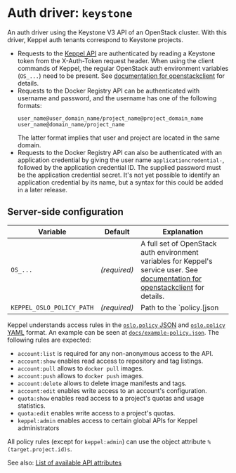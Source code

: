 # Auth driver: `keystone`

An auth driver using the Keystone V3 API of an OpenStack cluster. With this driver, Keppel auth tenants correspond to
Keystone projects.

- Requests to the [Keppel API](../api-spec.md) are authenticated by reading a Keystone token from the X-Auth-Token
  request header. When using the client commands of Keppel, the regular OpenStack auth environment variables (`OS_...`)
  need to be present. See [documentation for openstackclient][os-env] for details.
- Requests to the Docker Registry API can be authenticated with username and password, and the username has one of the
  following formats:
  ```
  user_name@user_domain_name/project_name@project_domain_name
  user_name@domain_name/project_name
  ```
  The latter format implies that user and project are located in the same domain.
- Requests to the Docker Registry API can also be authenticated with an application credential by giving the user name
  `applicationcredential-`, followed by the application credential ID. The supplied password must be the application
  credential secret. It's not yet possible to identify an application credential by its name, but a syntax for this
  could be added in a later release.

## Server-side configuration

| Variable | Default | Explanation |
| -------- | ------- | ----------- |
| `OS_...` | *(required)* | A full set of OpenStack auth environment variables for Keppel's service user. See [documentation for openstackclient][os-env] for details. |
| `KEPPEL_OSLO_POLICY_PATH` | *(required)* | Path to the `policy.[json|yaml]` file for this service. |

Keppel understands access rules in the [`oslo.policy` JSON][os-pol-json] and [`oslo.policy` YAML][os-pol-yaml] format. An example can be seen at
[`docs/example-policy.json`](../example-policy.json). The following rules are expected:

- `account:list` is required for any non-anonymous access to the API.
- `account:show` enables read access to repository and tag listings.
- `account:pull` allows to `docker pull` images.
- `account:push` allows to `docker push` images.
- `account:delete` allows to delete image manifests and tags.
- `account:edit` enables write access to an account's configuration.
- `quota:show` enables read access to a project's quotas and usage statistics.
- `quota:edit` enables write access to a project's quotas.
- `keppel:admin` enables access to certain global APIs for Keppel administrators

All policy rules (except for `keppel:admin`) can use the object attribute `%(target.project.id)s`.

See also: [List of available API attributes](https://github.com/sapcc/go-bits/blob/53eeb20fde03c3d0a35e76cf9c9a06b63a415e6b/gopherpolicy/pkg.go#L151-L164)

[os-env]: https://docs.openstack.org/python-openstackclient/latest/cli/man/openstack.html
[os-pol-json]: https://docs.openstack.org/oslo.policy/latest/admin/policy-json-file.html
[os-pol-yaml]: https://docs.openstack.org/oslo.policy/latest/admin/policy-yaml-file.html
